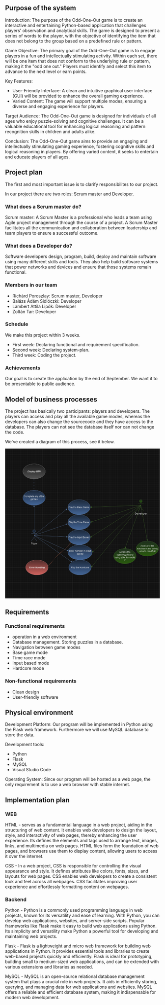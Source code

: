## Purpose of the system

Introduction:
The purpose of the Odd-One-Out game is to create an interactive and entertaining Python-based application that challenges players' observation and analytical skills. The game is designed to present a series of words to the player, with the objective of identifying the item that does not belong to the group based on a predefined rule or pattern.

Game Objective:
The primary goal of the Odd-One-Out game is to engage players in a fun and intellectually stimulating activity.
Within each set, there will be one item that does not conform to the underlying rule or pattern, making it the "odd one out." Players must identify and select this item to advance to the next level or earn points.

Key Features:
- User-Friendly Interface: A clean and intuitive graphical user interface (GUI) will be provided to enhance the overall gaming experience.
- Varied Content: The game will support multiple modes, ensuring a diverse and engaging experience for players.

Target Audience:
The Odd-One-Out game is designed for individuals of all ages who enjoy puzzle-solving and cognitive challenges. It can be a valuable educational tool for enhancing logical reasoning and pattern recognition skills in children and adults alike.

Conclusion:
The Odd-One-Out game aims to provide an engaging and intellectually stimulating gaming experience, fostering cognitive skills and logical reasoning in players. By offering varied content, it seeks to entertain and educate players of all ages.

## Project plan

The first and most important issue is to clarify responsibilites to our project.

In our project there are two roles: Scrum master and Developer.

### What does a Scrum master do?

Scrum master: A Scrum Master is a professional who leads a team using Agile project management through the course of a project. A Scrum Master facilitates all the communication and collaboration between leadership and team players to ensure a successful outcome.

### What does a Developer do?

Software developers design, program, build, deploy and maintain software using many different skills and tools. They also help build software systems that power networks and devices and ensure that those systems remain functional.

### Members in our team

- Richárd Poroszlay: Scrum master, Developer
- Balázs Ádám Sidlóczki: Developer
- Lambert Attila Lipők: Developer
- Zoltán Tar: Developer

### Schedule

We make this project within 3 weeks.

- First week: Declaring functional and requirement specification.
- Second week: Declaring system-plan.
- Third week: Coding the project.

### Achievements

Our goal is to create the application by the end of September. We want it to be presentable to public audience.


## Model of business processes

The project has basically two participants: players and developers.
The players can access and play all the available game modes, whereas the developers can also change the sourcecode and they have access to the database.
The players can not see the database itself nor can not change the code.

We've created a diagram of this process, see it below.

![model of business processes](../res/model-of-business-processes.png)

## Requirements

### Functional requirements

- operation in a web environment
- Database management. Storing puzzles in a database.
- Navigation between game modes
- Base game mode
- Time race mode
- Input based mode
- Hardcore mode

### Non-functional requirements

- Clean design
- User-friendly software

## Physical environment

Development Platform: Our program will be implemented in Python using the Flask web framework. Furthermore we will use MySQL database to store the data.

Development tools:
- Python
- Flask
- MySQL
- Visual Studio Code

Operating System: Since our program will be hosted as a web page, the only requirement is to use a web browser with stable internet.


## Implementation plan

### WEB

HTML - serves as a fundamental language in a web project, aiding in the structuring of web content.
It enables web developers to design the layout, style, and interactivity of web pages, thereby enhancing the user experience.
Its defines the elements and tags used to arrange text, images, links, and multimedia on web pages.
HTML files form the foundation of web pages, and browsers use them to display content, allowing users to access it over the internet.

CSS - In a web project, CSS is responsible for controlling the visual appearance and style.
It defines attributes like colors, fonts, sizes, and layouts for web pages.
CSS enables web developers to create a consistent look and feel across all webpages.
CSS facilitates improving user experience and effortlessly formatting content on webpages.

### Backend

Python - Python is a commonly used programming language in web projects, known for its versatility and ease of learning.
With Python, you can develop web applications, websites, and server-side scripts.
Popular frameworks like Flask make it easy to build web applications using Python.
Its simplicity and versatility make Python a powerful tool for developing and maintaining web projects.

Flask - Flask is a lightweight and micro web framework for building web applications in Python.
It provides essential tools and libraries to create web-based projects quickly and efficiently.
Flask is ideal for prototyping, building small to medium-sized web applications, and can be extended with various extensions and libraries as needed.

MySQL - MySQL is an open-source relational database management system that plays a crucial role in web projects.
It aids in efficiently storing, querying, and managing data for web applications and websites.
MySQL offers a reliable and efficient database system, making it indispensable for modern web development.